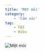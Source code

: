 ```yaml
---
title: 'Mệt mỏi'
category: 
    - 'Cảm xúc'
tag:
    - FBI
    - Wibu
---
```

![Mệt mỏi](https://media1.tenor.com/m/KHZPhIUhSBsAAAAd/miss-kobayashi.gif "Mệt mỏi")
